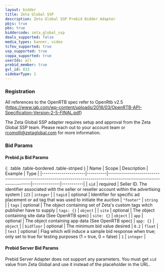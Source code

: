 ```yaml
---
layout: bidder
title: Zeta Global SSP
description: Zeta Global SSP Prebid Bidder Adapter
pbjs: true
pbs: true
biddercode: zeta_global_ssp
deals_supported: false
media_types: banner, video
tcfeu_supported: true
usp_supported: true
coppa_supported: true
userIds: all
prebid_member: true
gvl_id: 833
sidebarType: 1
---
```


### Registration

All references to the OpenRTB spec refer to OpenRtb v2.5 (<https://www.iab.com/wp-content/uploads/2016/03/OpenRTB-API-Specification-Version-2-5-FINAL.pdf>)

The Zeta Global SSP adapter requires setup and approval from the Zeta Global SSP team. Please reach out to your account team or <rcomolli@zetaglobal.com> for more information.

### Bid Params

#### Prebid.js Bid Params

{: .table .table-bordered .table-striped }
| Name                 | Scope    | Description                                                                                                         | Example      | Type      |
|----------------------|----------|---------------------------------------------------------------------------------------------------------------------|--------------|-----------|
| `sid`                | required | Seller ID. The identifier associated with the seller or reseller account within the advertising system              | `123`        | `integer` |
| `tagid`              | optional | Identifier for specific ad placement or ad tag that was used to initiate the auction                                | `"footer"`   | `string`  |
| `tags`               | optional | The object containing set of  Zeta's custom tags witch publisher have to supply                                     | `tags: {}`   | `object`  |
| `site`               | optional | The object containing site data (See OpenRTB spec)                                                                  | `site: {}`   | `object`  |
| `app`                | optional | The object containing app data (See OpenRTB spec)                                                                   | `app: {}`    | `object`  |
| `bidfloor`           | optional | The minimum bid value desired                                                                                       | `0.2`        | `float`   |
| `test`               | optional | Flag which will induce a sample bid response when true; only set to true for testing purposes (1 = true, 0 = false) | `1`          | `integer` |

#### Prebid Server Bid Params

Prebid Server Adapter does not support any parameters.
You must get `sid` value from Zeta Global and use it instead of the placeholder in the URL.
